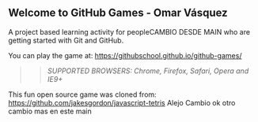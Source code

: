 ## Welcome to GitHub Games - Omar Vásquez

A project based learning activity for peopleCAMBIO DESDE MAIN who are getting started with Git and GitHub.

You can play the game at: https://githubschool.github.io/github-games/

>> _*SUPPORTED BROWSERS*: Chrome, Firefox, Safari, Opera and IE9+_

This fun open source game was cloned from: https://github.com/jakesgordon/javascript-tetris
Alejo Cambio ok
otro cambio mas en este main
